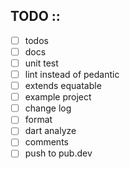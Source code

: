 ## TODO ::

- [ ] todos
- [ ] docs
- [ ] unit test
- [ ] lint instead of pedantic
- [ ] extends equatable
- [ ] example project
- [ ] change log
- [ ] format
- [ ] dart analyze
- [ ] comments
- [ ] push to pub.dev
